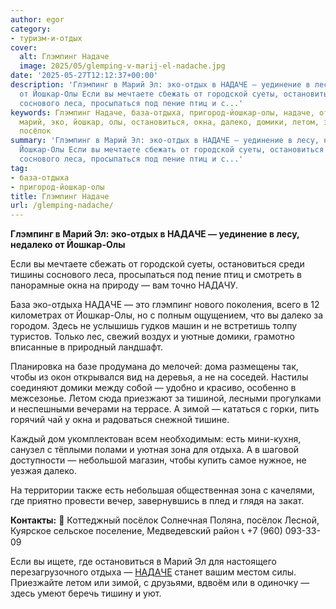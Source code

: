 ```yaml
---
author: egor
category:
- туризм-и-отдых
cover:
  alt: Глэмпинг Надаче
  image: 2025/05/glemping-v-marij-el-nadache.jpg
date: '2025-05-27T12:12:37+00:00'
description: 'Глэмпинг в Марий Эл: эко-отдых в НАДАЧЕ — уединение в лесу, недалеко
  от Йошкар-Олы Если вы мечтаете сбежать от городской суеты, остановиться среди тишины
  соснового леса, просыпаться под пение птиц и с...'
keywords: Глэмпинг Надаче, база-отдыха, пригород-йошкар-олы, надаче, отдыха, глэмпинг,
  марий, эко, йошкар, олы, остановиться, окна, далеко, домики, летом, зимой, зона,
  посёлок
summary: 'Глэмпинг в Марий Эл: эко-отдых в НАДАЧЕ — уединение в лесу, недалеко от
  Йошкар-Олы Если вы мечтаете сбежать от городской суеты, остановиться среди тишины
  соснового леса, просыпаться под пение птиц и с...'
tag:
- база-отдыха
- пригород-йошкар-олы
title: Глэмпинг Надаче
url: /glemping-nadache/
---
```


**Глэмпинг в Марий Эл: эко-отдых в НАДАЧЕ — уединение в лесу, недалеко от Йошкар-Олы**

Если вы мечтаете сбежать от городской суеты, остановиться среди тишины соснового леса, просыпаться под пение птиц и смотреть в панорамные окна на природу — вам точно НАДАЧУ.

База эко-отдыха НАДАЧЕ — это глэмпинг нового поколения, всего в 12 километрах от Йошкар-Олы, но с полным ощущением, что вы далеко за городом. Здесь не услышишь гудков машин и не встретишь толпу туристов. Только лес, свежий воздух и уютные домики, грамотно вписанные в природный ландшафт.

Планировка на базе продумана до мелочей: дома размещены так, чтобы из окон открывался вид на деревья, а не на соседей. Настилы соединяют домики между собой — удобно и красиво, особенно в межсезонье. Летом сюда приезжают за тишиной, лесными прогулками и неспешными вечерами на террасе. А зимой — кататься с горки, пить горячий чай у окна и радоваться снежной тишине.

Каждый дом укомплектован всем необходимым: есть мини-кухня, санузел с тёплыми полами и уютная зона для отдыха. А в шаговой доступности — небольшой магазин, чтобы купить самое нужное, не уезжая далеко.

На территории также есть небольшая общественная зона с качелями, где приятно провести вечер, завернувшись в плед и глядя на закат.

**Контакты:**
📍 Коттеджный посёлок Солнечная Поляна, посёлок Лесной, Куярское сельское поселение, Медведевский район
📞 +7 (960) 093-33-09

Если вы ищете, где остановиться в Марий Эл для настоящего перезагрузочного отдыха — [НАДАЧЕ](https://vk.com/nadache12) станет вашим местом силы. Приезжайте летом или зимой, с друзьями, вдвоём или в одиночку — здесь умеют беречь тишину и уют.